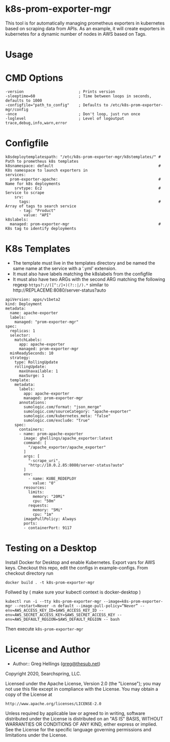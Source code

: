 k8s-prom-exporter-mgr
=====================

This tool is for automatically managing prometheus exporters in kubernetes based on scraping data from APIs.  As an example, it will create exporters in kubernetes for a dynamic number of nodes in AWS based on Tags.

Usage
=====
# CMD Options
```
-version                        ; Prints version
-sleeptime=60                   ; Time between loops in seconds, defaults to 1000 
-configfile="path_to_config"    ; Defaults to /etc/k8s-prom-exporter-mgr/config
-once                           ; Don't loop, just run once
-loglevel                       ; Level of logoutput trace,debug,info,warn,error

```
# Configfile
```
k8sdeploytemplatespath: "/etc/k8s-prom-exporter-mgr/k8stemplates/" # Path to prometheus k8s templates
k8snamespace: default                                              # K8s namespace to launch exporters in
services:                                                           
  prom-exporter-apache:                                            # Name for k8s deployments
    srvtype: Ec2                                                   # Service to scrape
    srv:
      tags:                                                        # Array of tags to search service
      - tag: "Product"
        value: "API"
k8slabels:
  managed: prom-exporter-mgr                                       # K8s tag to identify deployments
```

# K8s Templates

* The template must live in the templates directory and be named the same name at the service with a '.yml' extension.
* It must also have labels matching the k8slabels from the configfile
* It must also have two ARGs with the second ARG matching the following regexp ```https?://([^:/]+)(?::|/).*``` similar to http://REPLACEME:8080/server-status?auto 

```
apiVersion: apps/v1beta2
kind: Deployment
metadata:
  name: apache-exporter
  labels:
    managed: "prom-exporter-mgr"
spec:
  replicas: 1
  selector:
    matchLabels:
      app: apache-exporter
      managed: prom-exporter-mgr
  minReadySeconds: 10
  strategy:
    type: RollingUpdate
    rollingUpdate:
      maxUnavailable: 1
      maxSurge: 1
  template:
    metadata:
      labels:
        app: apache-exporter
        managed: prom-exporter-mgr
      annotations:
        sumologic.com/format: "json_merge"
        sumologic.com/sourceCategory: "apache-exporter"
        sumologic.com/kubernetes_meta: "false"
        sumologic.com/exclude: "true"
    spec:
      containers:
      - name: prom-apache-exporter
        image: ghellings/apache_exporter:latest
        command: [
          "/apache_exporter/apache_exporter"
        ]
        args: [
          "-scrape_uri",
          "http://10.0.2.85:8080/server-status?auto"
        ]
        env:
          - name: KUBE_REDEPLOY
            value: "0"
        resources:          
          limits:
            memory: "20Mi"
            cpu: "50m"
          requests:
            memory: "5Mi"
            cpu: "1m"
        imagePullPolicy: Always
        ports:
        - containerPort: 9117
```

Testing on a Desktop
====================

Install Docker for Desktop and enable Kubernetes. Export vars for AWS keys. Checkout this repo, edit the configs in example-configs. From checkout directory run
```
docker build . -t k8s-prom-exporter-mgr
```
Follwed by ( make sure your kubectl context is docker-desktop )
```
kubectl run -i --tty k8s-prom-exporter-mgr --image=k8s-prom-exporter-mgr --restart=Never -n default --image-pull-policy=“Never” --env=AWS_ACCESS_KEY_ID=$AWS_ACCESS_KEY_ID --env=AWS_SECRET_ACCESS_KEY=$AWS_SECRET_ACCESS_KEY --env=AWS_DEFAULT_REGION=$AWS_DEFAULT_REGION -- bash 
```

Then execute ```k8s-prom-exporter-mgr```    

License and Author
==================

* Author:: Greg Hellings (<greg@thesub.net>)


Copyright 2020, Searchspring, LLC.

Licensed under the Apache License, Version 2.0 (the "License");
you may not use this file except in compliance with the License.
You may obtain a copy of the License at

    http://www.apache.org/licenses/LICENSE-2.0

Unless required by applicable law or agreed to in writing, software
distributed under the License is distributed on an "AS IS" BASIS,
WITHOUT WARRANTIES OR CONDITIONS OF ANY KIND, either express or implied.
See the License for the specific language governing permissions and
limitations under the License.
 